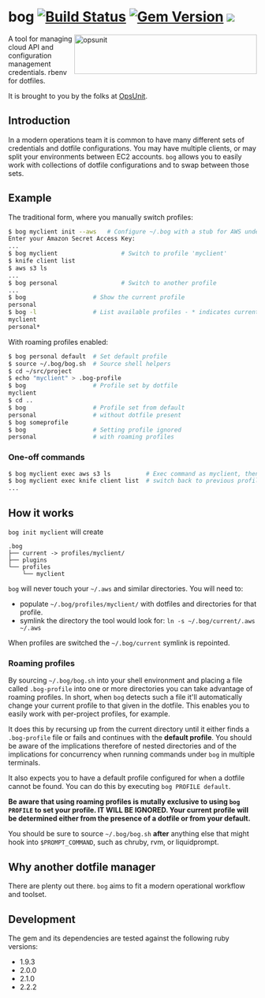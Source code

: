 # bog [![Build Status](https://travis-ci.org/opsunit/bog.svg?branch=master)](https://travis-ci.org/opsunit/bog) [![Gem Version](https://badge.fury.io/rb/bog.svg)](http://badge.fury.io/rb/bog) ![](http://ruby-gem-downloads-badge.herokuapp.com/bog?type=total) 

<img align="right" width="370" height="80" src="http://opsunit.com/assets/images/opsunit-logo-large.png" alt="opsunit" />
A tool for managing cloud API and configuration management credentials. rbenv for dotfiles.

It is brought to you by the folks at [OpsUnit][1].

## Introduction
In a modern operations team it is common to have many different sets of credentials and dotfile configurations.
You may have multiple clients, or may split your environments between EC2 accounts. `bog` allows you to easily
work with collections of dotfile configurations and to swap between those sets.

## Example
The traditional form, where you manually switch profiles:

```bash
$ bog myclient init --aws 	# Configure ~/.bog with a stub for AWS under profile 'myclient'
Enter your Amazon Secret Access Key:
...
$ bog myclient					# Switch to profile 'myclient'
$ knife client list
$ aws s3 ls
...
$ bog personal					# Switch to another profile
...
$ bog                   # Show the current profile
personal
$ bog -l                # List available profiles - * indicates current profile
myclient
personal*
```
With roaming profiles enabled:
```bash
$ bog personal default  # Set default profile
$ source ~/.bog/bog.sh  # Source shell helpers
$ cd ~/src/project
$ echo "myclient" > .bog-profile
$ bog                   # Profile set by dotfile
myclient
$ cd ..
$ bog                   # Profile set from default
personal                # without dotfile present
$ bog someprofile
$ bog                   # Setting profile ignored
personal                # with roaming profiles
```

### One-off commands
```bash
$ bog myclient exec aws s3 ls          # Exec command as myclient, then
$ bog myclient exec knife client list  # switch back to previous profile
...
```

## How it works
`bog init myclient` will create

```
.bog
├── current -> profiles/myclient/
├── plugins
└── profiles
    └── myclient
```
`bog` will never touch your `~/.aws` and similar directories. You will need to:

* populate `~/.bog/profiles/myclient/` with dotfiles and directories for that profile.
* symlink the directory the tool would look for:  `ln -s ~/.bog/current/.aws ~/.aws`

When profiles are switched the `~/.bog/current` symlink is repointed.

### Roaming profiles
By sourcing `~/.bog/bog.sh` into your shell environment and placing a file called `.bog-profile` into one or more directories you can take advantage of roaming profiles. In short, when `bog` detects such a file it'll automatically change your current profile to that given in the dotfile. This enables you to easily work with per-project profiles, for example.

It does this by recursing up from the current directory until it either finds a `.bog-profile` file or fails and continues with the **default profile**. You should be aware of the implications therefore of nested directories and of the implications for concurrency when running commands under `bog` in multiple terminals.

It also expects you to have a default profile configured for when a dotfile cannot be found. You can do this by executing `bog PROFILE default`.

**Be aware that using roaming profiles is mutally exclusive to using `bog PROFILE` to set your profile. IT WILL BE IGNORED. Your current profile will be determined either from the presence of a dotfile or from your default.**

You should be sure to source `~/.bog/bog.sh` **after** anything else that might hook into `$PROMPT_COMMAND`, such as chruby, rvm, or liquidprompt.

## Why another dotfile manager
There are plenty out there. `bog` aims to fit a modern operational workflow and toolset.

## Development

The gem and its dependencies are tested against the following ruby versions:

* 1.9.3
* 2.0.0
* 2.1.0
* 2.2.2

[1]: http://www.opsunit.com
